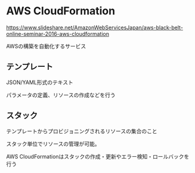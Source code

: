 # AWS CloudFormation

https://www.slideshare.net/AmazonWebServicesJapan/aws-black-belt-online-seminar-2016-aws-cloudformation

AWSの構築を自動化するサービス

## テンプレート
JSON/YAML形式のテキスト

パラメータの定義、リソースの作成などを行う

## スタック
テンプレートからプロビジョニングされるリソースの集合のこと

スタック単位でリソースの管理が可能。

AWS CloudFormationはスタックの作成・更新やエラー検知・ロールバックを行う
